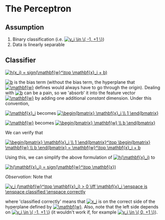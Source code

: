# The Perceptron

## Assumption

1. Binary classification (i.e. <a href="https://www.codecogs.com/eqnedit.php?latex=y_i&space;\in&space;\{&space;-1,&space;&plus;1&space;\}" target="_blank"><img src="https://latex.codecogs.com/gif.latex?y_i&space;\in&space;\{&space;-1,&space;&plus;1&space;\}" title="y_i \in \{ -1, +1 \}" /></a>)
2. Data is linearly separable

## Classifier

<a href="https://www.codecogs.com/eqnedit.php?latex=h(x_i)&space;=&space;sign(\mathbf{w}^\top&space;\mathbf{x}_i&space;&plus;&space;b)" target="_blank"><img src="https://latex.codecogs.com/gif.latex?h(x_i)&space;=&space;sign(\mathbf{w}^\top&space;\mathbf{x}_i&space;&plus;&space;b)" title="h(x_i) = sign(\mathbf{w}^\top \mathbf{x}_i + b)" /></a>

<a href="https://www.codecogs.com/eqnedit.php?latex=b" target="_blank"><img src="https://latex.codecogs.com/gif.latex?b" title="b" /></a> is the bias term (without the bias term, the hyperplane that <a href="https://www.codecogs.com/eqnedit.php?latex=\mathbf{w}" target="_blank"><img src="https://latex.codecogs.com/gif.latex?\mathbf{w}" title="\mathbf{w}" /></a> defines would always have to go through the origin). Dealing with <a href="https://www.codecogs.com/eqnedit.php?latex=b" target="_blank"><img src="https://latex.codecogs.com/gif.latex?b" title="b" /></a> can be a pain, so we 'absorb' it into the feature vector <a href="https://www.codecogs.com/eqnedit.php?latex=\mathbf{w}" target="_blank"><img src="https://latex.codecogs.com/gif.latex?\mathbf{w}" title="\mathbf{w}" /></a> by adding one additional *constant* dimension. Under this convention,

<a href="https://www.codecogs.com/eqnedit.php?latex=\mathbf{x}_i" target="_blank"><img src="https://latex.codecogs.com/gif.latex?\mathbf{x}_i" title="\mathbf{x}_i" /></a> becomes <a href="https://www.codecogs.com/eqnedit.php?latex=\begin{bmatrix}&space;\mathbf{x}_i&space;\\&space;1&space;\end{bmatrix}" target="_blank"><img src="https://latex.codecogs.com/gif.latex?\begin{bmatrix}&space;\mathbf{x}_i&space;\\&space;1&space;\end{bmatrix}" title="\begin{bmatrix} \mathbf{x}_i \\ 1 \end{bmatrix}" /></a>

<a href="https://www.codecogs.com/eqnedit.php?latex=\mathbf{w}" target="_blank"><img src="https://latex.codecogs.com/gif.latex?\mathbf{w}" title="\mathbf{w}" /></a> becomes <a href="https://www.codecogs.com/eqnedit.php?latex=\begin{bmatrix}&space;\mathbf{w}&space;\\&space;b&space;\end{bmatrix}" target="_blank"><img src="https://latex.codecogs.com/gif.latex?\begin{bmatrix}&space;\mathbf{w}&space;\\&space;b&space;\end{bmatrix}" title="\begin{bmatrix} \mathbf{w} \\ b \end{bmatrix}" /></a>

We can verify that

<a href="https://www.codecogs.com/eqnedit.php?latex=\begin{bmatrix}&space;\mathbf{x}_i&space;\\&space;1&space;\end{bmatrix}^\top&space;\begin{bmatrix}&space;\mathbf{w}&space;\\&space;b&space;\end{bmatrix}&space;=&space;\mathbf{w}^\top&space;\mathbf{x}_i&space;&plus;&space;b" target="_blank"><img src="https://latex.codecogs.com/gif.latex?\begin{bmatrix}&space;\mathbf{x}_i&space;\\&space;1&space;\end{bmatrix}^\top&space;\begin{bmatrix}&space;\mathbf{w}&space;\\&space;b&space;\end{bmatrix}&space;=&space;\mathbf{w}^\top&space;\mathbf{x}_i&space;&plus;&space;b" title="\begin{bmatrix} \mathbf{x}_i \\ 1 \end{bmatrix}^\top \begin{bmatrix} \mathbf{w} \\ b \end{bmatrix} = \mathbf{w}^\top \mathbf{x}_i + b" /></a>

Using this, we can simplify the above formulation of <a href="https://www.codecogs.com/eqnedit.php?latex=h(\mathbf{x}_i)" target="_blank"><img src="https://latex.codecogs.com/gif.latex?h(\mathbf{x}_i)" title="h(\mathbf{x}_i)" /></a> to

<a href="https://www.codecogs.com/eqnedit.php?latex=h(\mathbf{x}_i)&space;=&space;sign(\mathbf{w}^\top&space;\mathbf{x})" target="_blank"><img src="https://latex.codecogs.com/gif.latex?h(\mathbf{x}_i)&space;=&space;sign(\mathbf{w}^\top&space;\mathbf{x})" title="h(\mathbf{x}_i) = sign(\mathbf{w}^\top \mathbf{x})" /></a>

*Observation*: Note that

<a href="https://www.codecogs.com/eqnedit.php?latex=y_i&space;(\mathbf{w}^\top&space;\mathbf{x}_i)&space;>&space;0&space;\iff&space;\mathbf{x}_i&space;\enspace&space;is&space;\enspace&space;classified&space;\enspace&space;correctly" target="_blank"><img src="https://latex.codecogs.com/gif.latex?y_i&space;(\mathbf{w}^\top&space;\mathbf{x}_i)&space;>&space;0&space;\iff&space;\mathbf{x}_i&space;\enspace&space;is&space;\enspace&space;classified&space;\enspace&space;correctly" title="y_i (\mathbf{w}^\top \mathbf{x}_i) > 0 \iff \mathbf{x}_i \enspace is \enspace classified \enspace correctly" /></a>

where 'classified correctly' means that <a href="https://www.codecogs.com/eqnedit.php?latex=x_i" target="_blank"><img src="https://latex.codecogs.com/gif.latex?x_i" title="x_i" /></a> is on the correct side of the hyperplane defined by <a href="https://www.codecogs.com/eqnedit.php?latex=\mathbf{w}" target="_blank"><img src="https://latex.codecogs.com/gif.latex?\mathbf{w}" title="\mathbf{w}" /></a>. Also, note that the left side depends on <a href="https://www.codecogs.com/eqnedit.php?latex=y_i&space;\in&space;\{&space;-1,&space;&plus;1&space;\}" target="_blank"><img src="https://latex.codecogs.com/gif.latex?y_i&space;\in&space;\{&space;-1,&space;&plus;1&space;\}" title="y_i \in \{ -1, +1 \}" /></a> (it wouldn't work if, for example <a href="https://www.codecogs.com/eqnedit.php?latex=y_i&space;\in&space;\{&space;0,&space;&plus;1&space;\}" target="_blank"><img src="https://latex.codecogs.com/gif.latex?y_i&space;\in&space;\{&space;0,&space;&plus;1&space;\}" title="y_i \in \{ 0, +1 \}" /></a>).





